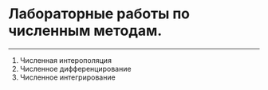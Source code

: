# **Лабораторные работы по численным методам.**
----
1. Численная интерополяция
2. Численное дифференцирование
3. Численное интегрирование
